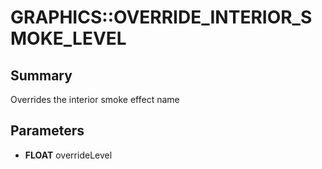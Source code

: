 # GRAPHICS::OVERRIDE_INTERIOR_SMOKE_LEVEL

## Summary
Overrides the interior smoke effect name

## Parameters
* **FLOAT** overrideLevel